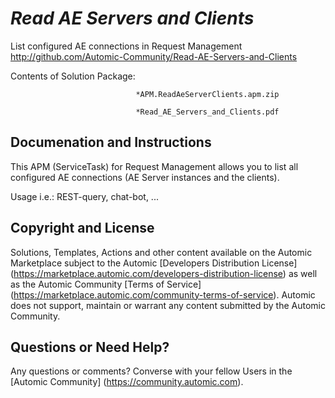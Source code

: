*Read AE Servers and Clients*
=============


List configured AE connections in Request Management
http://github.com/Automic-Community/Read-AE-Servers-and-Clients

<!-- List of attached files -->
Contents of Solution Package:

						
								*APM.ReadAeServerClients.apm.zip
								
								*Read_AE_Servers_and_Clients.pdf
								
						


Documenation and Instructions
---

<p>This APM (ServiceTask) for Request Management allows you to list all configured AE connections (AE Server instances and the clients).</p>
<p>Usage i.e.: REST-query, chat-bot, ...</p>

Copyright and License
---

Solutions, Templates, Actions and other content available on the Automic Marketplace subject to the Automic [Developers Distribution License] (https://marketplace.automic.com/developers-distribution-license) as well as the Automic Community [Terms of Service] (https://marketplace.automic.com/community-terms-of-service).
Automic does not support, maintain or warrant any content submitted by the Automic Community.



Questions or Need Help? 
---
Any questions or comments? Converse with your fellow Users in the [Automic Community] (https://community.automic.com).